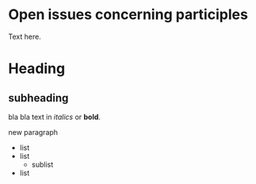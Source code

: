 Open issues concerning participles
==================================


Text here.



# Heading

## subheading

bla bla text in *italics* or **bold**.

new paragraph


- list
- list
  - sublist
- list
